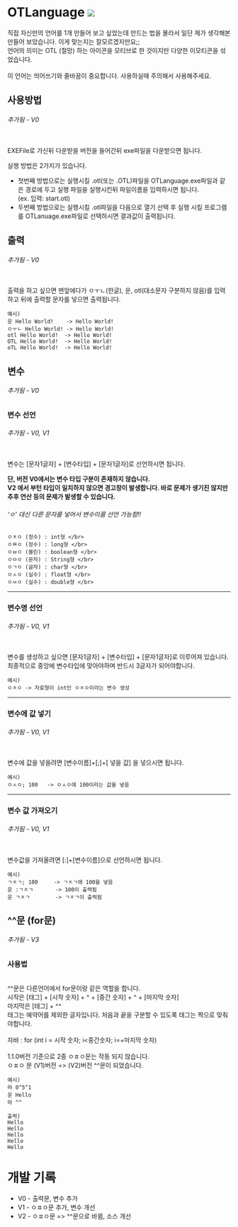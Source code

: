 # OTLanguage <a href="https://hits.seeyoufarm.com"><img src="https://hits.seeyoufarm.com/api/count/incr/badge.svg?url=https%3A%2F%2Fgithub.com%2FPersesTitan%2FOTLanguage&count_bg=%2379C83D&title_bg=%23555555&icon=&icon_color=%23E7E7E7&title=hits&edge_flat=false"/></a>

직접 자신만의 언어를 1개 만들어 보고 싶었는데 만드는 법을 몰라서 일단 제가 생각해본 만들어 보았습니다. 이게 맞는지는 잘모르겠지만요;;</br>
언어의 의미는 OTL (절망) 하는 아이콘을 모티브로 한 것이지만 다양한 이모티콘을 섞었습니다.</br>
</br>이 언어는 띄어쓰기와 줄바꿈이 중요합니다. 사용하실때 주의해서 사용해주세요.

## 사용방법 
###### 추가됨 - V0

</br>EXEFile로 가신뒤 다운받을 버전을 들어간뒤 exe파일을 다운받으면 됩니다.</br>

실행 방법은 2가지가 있습니다.</br>
  * 첫번째 방법으로는 실행시킬 .otl(또는 .OTL)파일을 OTLanguage.exe파일과 같은 경로에 두고 실행 파일을 실행시킨뒤 파일이름을 입력하시면 됩니다.
</br>(ex. 입력: start.otl)</br>
  * 두번째 방법으로는 실행시킬 .otl파일을 다음으로 열기 선택 후 실행 시킬 프로그램를 OTLanuage.exe파일로 선택하시면 결과값이 출력됩니다.


## 출력
###### 추가됨 - V0

</br> 출력을 하고 싶으면 맨앞에다가 ㅇㅜㄴ(한글), 운, otl(대소문자 구분하지 않음)를 입력하고 뒤에 출력할 문자를 넣으면 출력됩니다.
```
예시)
운 Hello World!    -> Hello World!
ㅇㅜㄴ Hello World! -> Hello World!
otl Hello World!  -> Hello World!
OTL Hello World!  -> Hello World!
oTL Hello World!  -> Hello World!
```

## 변수
###### 추가됨 - V0

### 변수 선언
###### 추가됨 - V0, V1
</br> 변수는 [문자1글자] + [변수타입] + [문자1글자]로 선언하시면 됩니다.</br>


**단, 버전 V0에서는 변수 타입 구분이 존재하지 않습니다.** </br>
**V2 에서 부턴 타입이 일치하지 않으면 경고창이 발생합니다. 바로 문제가 생기진 않지만 추후 연산 등의 문제가 발생할 수 있습니다.**
###### 'ㅇ' 대신 다른 문자를 넣어서 변수이름 선언 가능함!!
```
ㅇㅈㅇ (정수) : int형 </br>
ㅇㅉㅇ (정수) : long형 </br>
ㅇㅂㅇ (블린) : boolean형 </br>
ㅇㅁㅇ (문자) : String형 </br>
ㅇㄱㅇ (글자) : char형 </br>
ㅇㅅㅇ (실수) : float형 </br>
ㅇㅆㅇ (실수) : double형 </br>
```
---

### 변수명 선언
###### 추가됨 - V0, V1
</br> 변수를 생성하고 싶으면 [문자1글자] + [변수타입] + [문자1글자]로 이루어져 있습니다. 최종적으로 중앙에 변수타입에 맞아야하며 반드시 3글자가 되어야합니다.

```
예시) 
ㅇㅈㅇ -> 자료형이 int인 ㅇㅈㅇ이라는 변수 생성
```

---

### 변수에 값 넣기
###### 추가됨 - V0, V1
</br> 변수에 값을 넣을려면 [변수이름]+[;]+[ 넣을 값] 을 넣으시면 됩니다.</br>

```
예시)
ㅇㅅㅇ; 100   -> ㅇㅅㅇ에 100이라는 값을 넣음
```

---

### 변수 값 가져오기
###### 추가됨 - V0, V1
</br> 변수값을 가져올려면 [:]+[변수이름]으로 선언하시면 됩니다.</br>

```
예시)
ㄱㅈㄱ; 100     -> ㄱㅈㄱ에 100을 넣음
운 :ㄱㅈㄱ       -> 100이 출력됨
운 ㄱㅈㄱ        -> ㄱㅈㄱ이 출력됨
```

## ^^문 (for문)
###### 추가됨 - V3

### 사용법
</br> ^^문은 다른언어에서 for문이랑 같은 역할을 합니다.
</br> 시작은 [태그] + [시작 숫자] + ^ + [중간 숫자] + ^ + [마지막 숫자]
</br> 마지막은 [태그] + ^^
</br> 태그는 예약어를 제외한 글자입니다. 처음과 끝을 구분할 수 있도록 태그는 짝으로 맞춰야합니다.
</br>
</br> 자바 : for (int i = 시작 숫자; i<중간숫자; i=+마지막 숫자)
</br>
</br> 1.1.0버전 기준으로 2중 ㅇㅍㅇ문는 작동 되지 않습니다.
</br> ㅇㅍㅇ 문 (V1)버전 => (V2)버전 ^^문이 되었습니다.

```
예시)
마 0^5^1
운 Hello
마 ^^

출력)
Hello
Hello
Hello
Hello
Hello
```

# 개발 기록

* V0 - 출력문, 변수 추가 </br>
* V1 - ㅇㅍㅇ문 추가, 변수 개선 </br>
* V2 - ㅇㅍㅇ문 => ^^문으로 바뀜, 소스 개선

